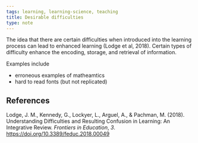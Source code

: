 ```yaml
---
tags: learning, learning-science, teaching
title: Desirable difficulties
type: note
---
```

The idea that there are certain difficulties when introduced into the learning process can lead to enhanced learning (Lodge et al, 2018). Certain types of difficulty enhance the encoding, storage, and retrieval of information.

Examples include

- erroneous examples of matheamtics 
- hard to read fonts (but not replicated)

## References

Lodge, J. M., Kennedy, G., Lockyer, L., Arguel, A., & Pachman, M. (2018). Understanding Difficulties and Resulting Confusion in Learning: An Integrative Review. *Frontiers in Education*, *3*. <https://doi.org/10.3389/feduc.2018.00049>